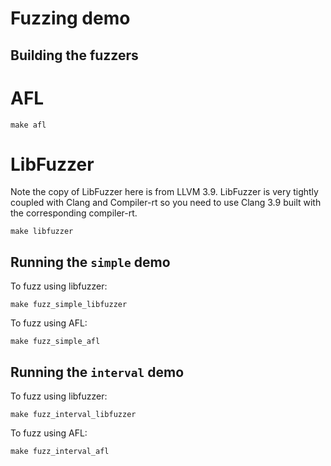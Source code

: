 # Fuzzing demo

## Building the fuzzers

# AFL

```
make afl
```

# LibFuzzer

Note the copy of LibFuzzer here is from LLVM 3.9.
LibFuzzer is very tightly coupled with Clang and Compiler-rt
so you need to use Clang 3.9 built with the corresponding compiler-rt.

```
make libfuzzer
```

## Running the `simple` demo

To fuzz using libfuzzer:

```
make fuzz_simple_libfuzzer
```

To fuzz using AFL:

```
make fuzz_simple_afl
```

## Running the `interval` demo

To fuzz using libfuzzer:

```
make fuzz_interval_libfuzzer
```

To fuzz using AFL:

```
make fuzz_interval_afl
```
